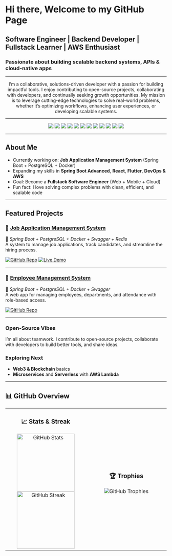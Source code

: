 # Hi there, Welcome to my GitHub Page  
## Software Engineer | Backend Developer | Fullstack Learner | AWS Enthusiast
### Passionate about building **scalable backend systems, APIs & cloud-native apps**
<div align="center">

---

<p>
I’m a collaborative, solutions-driven developer with a passion for building impactful tools.  
I enjoy contributing to open-source projects, collaborating with developers, and continually seeking growth opportunities.  
My mission is to leverage cutting-edge technologies to solve real-world problems,  whether it’s optimizing workflows, enhancing user experiences, or developing scalable systems.  
</p>

---

<!-- Tech Stack Badges -->
<p>
  <img src="https://img.shields.io/badge/Code-Java-red?style=for-the-badge&logo=java&logoColor=white" />
  <img src="https://img.shields.io/badge/Backend-SpringBoot-green?style=for-the-badge&logo=springboot&logoColor=white" />
  <img src="https://img.shields.io/badge/Database-PostgreSQL-blue?style=for-the-badge&logo=postgresql&logoColor=white" />
  <img src="https://img.shields.io/badge/Cloud-Docker-2496ED?style=for-the-badge&logo=docker&logoColor=white" />
  <img src="https://img.shields.io/badge/UI-React-61DAFB?style=for-the-badge&logo=react&logoColor=black" />
  <img src="https://img.shields.io/badge/UI-Flutter-02569B?style=for-the-badge&logo=flutter&logoColor=white" />
  <img src="https://img.shields.io/badge/Styling-TailwindCSS-38B2AC?style=for-the-badge&logo=tailwindcss&logoColor=white" />
  <img src="https://img.shields.io/badge/Language-TypeScript-3178C6?style=for-the-badge&logo=typescript&logoColor=white" />
  <img src="https://img.shields.io/badge/Tools-Postman-FF6C37?style=for-the-badge&logo=postman&logoColor=white" />
  <img src="https://img.shields.io/badge/CI/CD-Jenkins-D24939?style=for-the-badge&logo=jenkins&logoColor=white" />
  <img src="https://img.shields.io/badge/Cloud-AWS-FF9900?style=for-the-badge&logo=amazonaws&logoColor=white" />
  <img src="https://img.shields.io/badge/OS-Linux-FCC624?style=for-the-badge&logo=linux&logoColor=black" />
</p>

</div>

---

## About Me  

- Currently working on: **Job Application Management System** (Spring Boot + PostgreSQL + Docker)  
- Expanding my skills in **Spring Boot Advanced**, **React**, **Flutter**, **DevOps & AWS**  
- Goal: Become a **Fullstack Software Engineer** (Web + Mobile + Cloud)  
- Fun fact: I love solving complex problems with clean, efficient, and scalable code  
  

---

## Featured Projects  

### 📂 [Job Application Management System](https://github.com/Eustachekamala/JobApplicationManagement)  
🔹 *Spring Boot + PostgreSQL + Docker + Swagger + Redis*  
A system to manage job applications, track candidates, and streamline the hiring process.

[![GitHub Repo](https://img.shields.io/badge/Repo-000?style=for-the-badge&logo=github&logoColor=white)](https://github.com/Eustachekamala/JobApplicationManagement) [![Live Demo](https://img.shields.io/badge/Demo-0A66C2?style=for-the-badge&logo=vercel&logoColor=white)](https://job-application-management-system-latest-qvm4.onrender.com/swagger-ui/index.html)  

---

### 📂 [Employee Management System](https://github.com/Eustachekamala/EMS)  
🔹 *Spring Boot + PostgreSQL + Docker + Swagger*  
A web app for managing employees, departments, and attendance with role-based access.

[![GitHub Repo](https://img.shields.io/badge/Repo-000?style=for-the-badge&logo=github&logoColor=white)](https://github.com/Eustachekamala/EMS)  

---

### Open-Source Vibes
I’m all about teamwork. I contribute to open-source projects, collaborate with developers to build better tools, and share ideas.

### Exploring Next
- **Web3 & Blockchain** basics  
- **Microservices** and **Serverless** with **AWS Lambda**

---

## 📊 GitHub Overview  

<table align="center">
<tr>
<td align="center" width="50%">
  
  ### 📈 Stats & Streak  
  <img src="https://github-readme-stats.vercel.app/api?username=eustachekamala&theme=dark&hide_border=false&include_all_commits=false&count_private=false" height="180" alt="GitHub Stats" />
  <img src="https://github-readme-streak-stats.herokuapp.com/?user=eustachekamala&theme=dark&hide_border=false" height="180" alt="GitHub Streak" />
  
</td>
<td align="center" width="50%">
  
  ### 🏆 Trophies  
  <img src="https://github-profile-trophy.vercel.app/?username=eustachekamala&theme=radical&no-frame=false&no-bg=false&margin-w=4" alt="GitHub Trophies" />
  
</td>
</tr>
</table>


